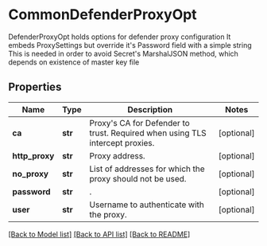 # CommonDefenderProxyOpt

DefenderProxyOpt holds options for defender proxy configuration It embeds ProxySettings but override it's Password field with a simple string This is needed in order to avoid Secret's MarshalJSON method, which depends on existence of master key file

## Properties
Name | Type | Description | Notes
------------ | ------------- | ------------- | -------------
**ca** | **str** | Proxy&#39;s CA for Defender to trust. Required when using TLS intercept proxies.  | [optional] 
**http_proxy** | **str** | Proxy address.  | [optional] 
**no_proxy** | **str** | List of addresses for which the proxy should not be used.  | [optional] 
**password** | **str** | .  | [optional] 
**user** | **str** | Username to authenticate with the proxy.  | [optional] 

[[Back to Model list]](../README.md#documentation-for-models) [[Back to API list]](../README.md#documentation-for-api-endpoints) [[Back to README]](../README.md)


